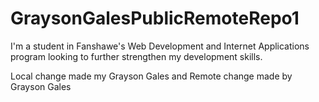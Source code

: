 # GraysonGalesPublicRemoteRepo1

I'm a student in Fanshawe's Web Development and Internet Applications program looking to further strengthen my development skills.

Local change made my Grayson Gales and Remote change made by Grayson Gales
